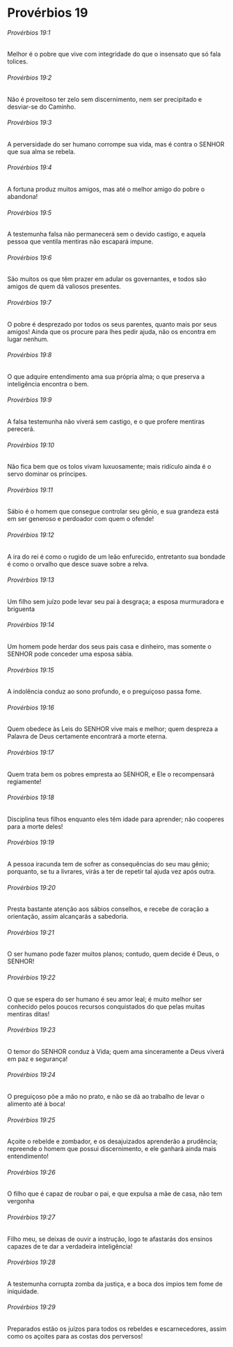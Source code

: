 # Provérbios 19

###### Provérbios 19:1

Melhor é o pobre que vive com integridade do que o insensato que só fala tolices.

###### Provérbios 19:2

Não é proveitoso ter zelo sem discernimento, nem ser precipitado e desviar-se do Caminho.

###### Provérbios 19:3

A perversidade do ser humano corrompe sua vida, mas é contra o SENHOR que sua alma se rebela.

###### Provérbios 19:4

A fortuna produz muitos amigos, mas até o melhor amigo do pobre o abandona!

###### Provérbios 19:5

A testemunha falsa não permanecerá sem o devido castigo, e aquela pessoa que ventila mentiras não escapará impune.

###### Provérbios 19:6

São muitos os que têm prazer em adular os governantes, e todos são amigos de quem dá valiosos presentes.

###### Provérbios 19:7

O pobre é desprezado por todos os seus parentes, quanto mais por seus amigos! Ainda que os procure para lhes pedir ajuda, não os encontra em lugar nenhum.

###### Provérbios 19:8

O que adquire entendimento ama sua própria alma; o que preserva a inteligência encontra o bem.

###### Provérbios 19:9

A falsa testemunha não viverá sem castigo, e o que profere mentiras perecerá.

###### Provérbios 19:10

Não fica bem que os tolos vivam luxuosamente; mais ridículo ainda é o servo dominar os príncipes.

###### Provérbios 19:11

Sábio é o homem que consegue controlar seu gênio, e sua grandeza está em ser generoso e perdoador com quem o ofende!

###### Provérbios 19:12

A ira do rei é como o rugido de um leão enfurecido, entretanto sua bondade é como o orvalho que desce suave sobre a relva.

###### Provérbios 19:13

Um filho sem juízo pode levar seu pai à desgraça; a esposa murmuradora e briguenta

###### Provérbios 19:14

Um homem pode herdar dos seus pais casa e dinheiro, mas somente o SENHOR pode conceder uma esposa sábia.

###### Provérbios 19:15

A indolência conduz ao sono profundo, e o preguiçoso passa fome.

###### Provérbios 19:16

Quem obedece às Leis do SENHOR vive mais e melhor; quem despreza a Palavra de Deus certamente encontrará a morte eterna.

###### Provérbios 19:17

Quem trata bem os pobres empresta ao SENHOR, e Ele o recompensará regiamente!

###### Provérbios 19:18

Disciplina teus filhos enquanto eles têm idade para aprender; não cooperes para a morte deles!

###### Provérbios 19:19

A pessoa iracunda tem de sofrer as consequências do seu mau gênio; porquanto, se tu a livrares, virás a ter de repetir tal ajuda vez após outra.

###### Provérbios 19:20

Presta bastante atenção aos sábios conselhos, e recebe de coração a orientação, assim alcançarás a sabedoria.

###### Provérbios 19:21

O ser humano pode fazer muitos planos; contudo, quem decide é Deus, o SENHOR!

###### Provérbios 19:22

O que se espera do ser humano é seu amor leal; é muito melhor ser conhecido pelos poucos recursos conquistados do que pelas muitas mentiras ditas!

###### Provérbios 19:23

O temor do SENHOR conduz à Vida; quem ama sinceramente a Deus viverá em paz e segurança!

###### Provérbios 19:24

O preguiçoso põe a mão no prato, e não se dá ao trabalho de levar o alimento até à boca!

###### Provérbios 19:25

Açoite o rebelde e zombador, e os desajuizados aprenderão a prudência; repreende o homem que possui discernimento, e ele ganhará ainda mais entendimento!

###### Provérbios 19:26

O filho que é capaz de roubar o pai, e que expulsa a mãe de casa, não tem vergonha

###### Provérbios 19:27

Filho meu, se deixas de ouvir a instrução, logo te afastarás dos ensinos capazes de te dar a verdadeira inteligência!

###### Provérbios 19:28

A testemunha corrupta zomba da justiça, e a boca dos ímpios tem fome de iniquidade.

###### Provérbios 19:29

Preparados estão os juízos para todos os rebeldes e escarnecedores, assim como os açoites para as costas dos perversos!


